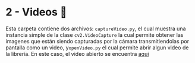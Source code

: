 # 2 - Videos 🎥

Esta carpeta contiene dos archivos: `captureVideo.py`, el cual muestra una instancia simple de la clase `cv2.VideoCapture` la cual permite obtener las imagenes
que están siendo capturadas por la cámara transmitiendolas por pantalla como un video, y`openVideo.py` el cual permite abrir algun video de la librería. En este 
caso, el video abierto se encuentra [aqui](https://github.com/cjjouanne/OpenCV-Python/blob/main/Ejemplos/Recursos/video1.mp4)
